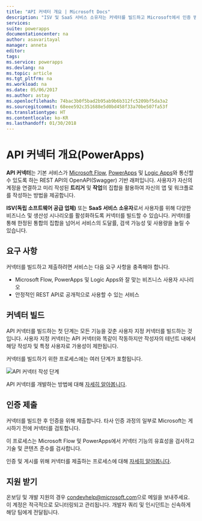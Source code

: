```yaml
---
title: "API 커넥터 개요 | Microsoft Docs"
description: "ISV 및 SaaS 서비스 소유자는 커넥터를 빌드하고 Microsoft에서 인증 받을 수 있습니다."
services: 
suite: powerapps
documentationcenter: na
author: asavaritayal
manager: anneta
editor: 
tags: 
ms.service: powerapps
ms.devlang: na
ms.topic: article
ms.tgt_pltfrm: na
ms.workload: na
ms.date: 05/06/2017
ms.author: astay
ms.openlocfilehash: 74bac3b0f5bad2b95ab9b6b312fc5209bf5da3a2
ms.sourcegitcommit: 68eee592c351688e5d0bd458f33a70be507fa53f
ms.translationtype: HT
ms.contentlocale: ko-KR
ms.lasthandoff: 01/30/2018
---
```

# <a name="api-connector-overview-powerapps"></a>API 커넥터 개요(PowerApps)
**API 커넥터**는 기본 서비스가 [Microsoft Flow](https://flow.microsoft.com), [PowerApps](https://powerapps.microsoft.com) 및 [Logic Apps](https://docs.microsoft.com/azure/logic-apps/)와 통신할 수 있도록 하는 REST API의 OpenAPI(Swagger) 기반 래퍼입니다. 사용자가 자신의 계정을 연결하고 미리 작성된 **트리거** 및 **작업**의 집합을 활용하여 자신의 앱 및 워크플로를 작성하는 방법을 제공합니다.

**ISV(독립 소프트웨어 공급 업체)** 또는 **SaaS 서비스 소유자**로서 사용자를 위해 다양한 비즈니스 및 생산성 시나리오를 활성화하도록 커넥터를 빌드할 수 있습니다. 커넥터를 통해 한정된 통합의 집합을 넘어서 서비스의 도달률, 검색 가능성 및 사용량을 늘릴 수 있습니다.

## <a name="requirements"></a>요구 사항
커넥터를 빌드하고 제출하려면 서비스는 다음 요구 사항을 충족해야 합니다.

* Microsoft Flow, PowerApps 및 Logic Apps와 잘 맞는 비즈니스 사용자 시나리오
* 안정적인 REST API로 공개적으로 사용할 수 있는 서비스

## <a name="build-your-connector"></a>커넥터 빌드
API 커넥터를 빌드하는 첫 단계는 모든 기능을 갖춘 사용자 지정 커넥터를 빌드하는 것입니다. 사용자 지정 커넥터는 API 커넥터와 똑같이 작동하지만 작성자의 테넌트 내에서 해당 작성자 및 특정 사용자로 가용성이 제한됩니다.

커넥터를 빌드하기 위한 프로세스에는 여러 단계가 포함됩니다.

![API 커넥터 작성 단계](./media/api-connectors-overview/authoring-steps.png)

API 커넥터를 개발하는 방법에 대해 [자세히 알아봅니다](api-connector-dev.md).

## <a name="submit-for-certification"></a>인증 제출
커넥터를 빌드한 후 인증을 위해 제출합니다. 타사 인증 과정의 일부로 Microsoft는 게시하기 전에 커넥터를 검토합니다.

이 프로세스는 Microsoft Flow 및 PowerApps에서 커넥터 기능의 유효성을 검사하고 기술 및 콘텐츠 준수를 검사합니다.

인증 및 게시를 위해 커넥터를 제출하는 프로세스에 대해 [자세히 알아봅니다](api-connector-submission.md).

## <a name="get-support"></a>지원 받기
온보딩 및 개발 지원의 경우 [condevhelp@microsoft.com](mailto:condevhelp@microsoft.com)으로 메일을 보내주세요. 이 계정은 적극적으로 모니터링되고 관리됩니다. 개발자 쿼리 및 인시던트는 신속하게 해당 팀에게 전달됩니다.

